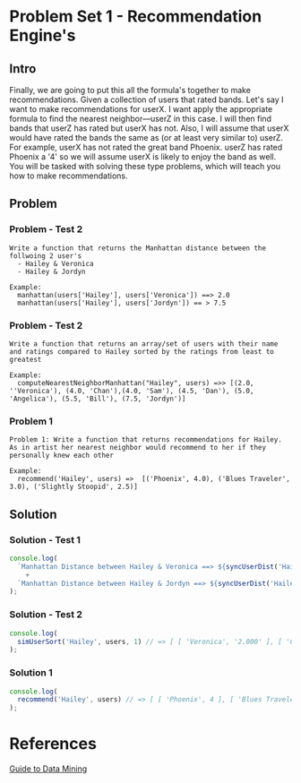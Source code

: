 # Problem Set 1 - Recommendation Engine's

## Intro
Finally, we are going to put this all the formula's together to make recommendations. Given a collection of users that rated bands. Let's say I want to
make recommendations for userX. I want apply the appropriate formula to find the nearest neighbor—userZ in this case. I will
then find bands that userZ has rated but userX has not. Also, I will assume that userX
would have rated the bands the same as (or at least very similar to) userZ. For example,
userX has not rated the great band Phoenix. userZ has rated Phoenix a '4' so we will
assume userX is likely to enjoy the band as well. You will be tasked with solving these type problems, which will teach you how to make recommendations.


Problem
---------

### Problem - Test 2
```
Write a function that returns the Manhattan distance between the follwoing 2 user's
  - Hailey & Veronica
  - Hailey & Jordyn

Example:
  manhattan(users['Hailey'], users['Veronica']) ==> 2.0
  manhattan(users['Hailey'], users['Jordyn']) == > 7.5
```

### Problem - Test 2
```
Write a function that returns an array/set of users with their name and ratings compared to Hailey sorted by the ratings from least to greatest

Example:
  computeNearestNeighborManhattan("Hailey", users) =>> [(2.0, ''Veronica'), (4.0, 'Chan'),(4.0, 'Sam'), (4.5, 'Dan'), (5.0, 'Angelica'), (5.5, 'Bill'), (7.5, 'Jordyn')]
```

### Problem 1
```
Problem 1: Write a function that returns recommendations for Hailey. As in artist her nearest neighbor would recommend to her if they personally knew each other

Example:
  recommend('Hailey', users) =>  [('Phoenix', 4.0), ('Blues Traveler', 3.0), ('Slightly Stoopid', 2.5)]
```

Solution
---------

### Solution - Test 1
```javascript
console.log(
  `Manhattan Distance between Hailey & Veronica ==> ${syncUserDist('Hailey', 'Veronica', 1)}\n` // => 2.0
    +
  `Manhattan Distance between Hailey & Jordyn ==> ${syncUserDist('Hailey', 'Jordyn', 1)}` // => 7.5
);
```

### Solution - Test 2
```javascript
console.log(
  simUserSort('Hailey', users, 1) // => [ [ 'Veronica', '2.000' ], [ 'Chan', '4.000' ], [ 'Sam', '4.000' ], [ 'Dan', '4.500' ], [ 'Angelica', '5.000' ], [ 'Bill', '5.500' ], [ 'Jordyn', '7.500' ] ]
);
```

### Solution 1
```javascript
console.log(
  recommend('Hailey', users) // => [ [ 'Phoenix', 4 ], [ 'Blues Traveler', 3 ], [ 'Slightly Stoopid', 2.5 ] ]
);
```

# References
[Guide to Data Mining](http://guidetodatamining.com)
